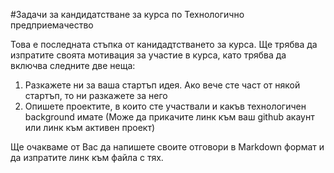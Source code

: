 #Задачи за кандидатстване за курса по Технологично предприемачество

Това е последната стъпка от канидадтстването за курса.
Ще трябва да изпратите своята мотивация за участие в курса, като трябва да включва следните две неща:

1. Разкажете ни за ваша стартъп идея. Ако вече сте част от някой стартъп, то ни разкажете за него
2. Опишете проектите, в които сте участвали и какъв технологичен background имате
(Може да прикачите линк към ваш github акаунт или линк към активен проект)

Ще очакваме от Вас да напишете своите отговори в Мarkdown формат и да изпратите линк към файла с тях.
